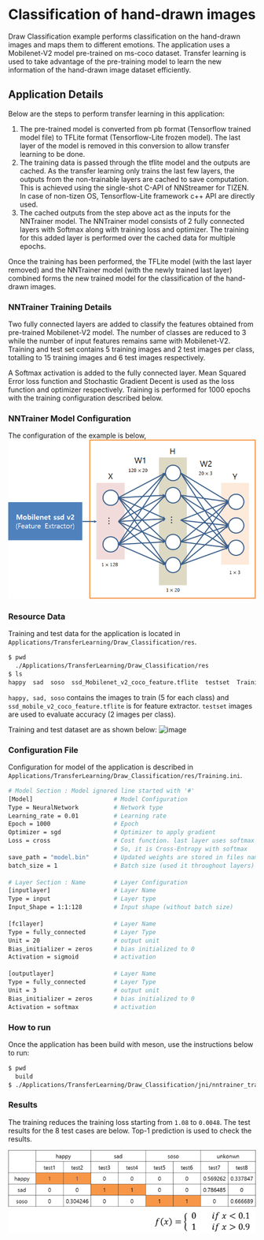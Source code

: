 # Classification of hand-drawn images

Draw Classification example performs classification on the hand-drawn images and maps them to different emotions.
The application uses a Mobilenet-V2 model pre-trained on ms-coco dataset.
Transfer learning is used to take advantage of the pre-training model to learn the new information of the
hand-drawn image dataset efficiently.

## Application Details

Below are the steps to perform transfer learning in this application:

1. The pre-trained model is converted from pb format (Tensorflow trained model file) to TFLite format (Tensorflow-Lite frozen model). The last layer of the model is removed in this conversion to allow transfer learning to be done.
2. The training data is passed through the tflite model and the outputs are cached. As the transfer learning only trains the last few layers, the outputs from the non-trainable layers are cached to save computation. This is achieved using the single-shot C-API of NNStreamer for TIZEN. In case of non-tizen OS, Tensorflow-Lite framework c++ API are directly used.
3. The cached outputs from the step above act as the inputs for the NNTrainer model. The NNTrainer model consists of 2 fully connected layers with Softmax along with training loss and optimizer. The training for this added layer is performed over the cached data for multiple epochs.

Once the training has been performed, the TFLite model (with the last layer removed) and the NNTrainer model (with the newly trained last layer) combined forms the new trained model for the classification of the hand-drawn images.

### NNTrainer Training Details

Two fully connected layers are added to classify the features obtained from pre-trained Mobilenet-V2 model. The number of classes are reduced to 3 while the number of input features remains same with Mobilenet-V2. Training and test set contains 5 training images and 2 test images per class, totalling to 15 training images and 6 test images respectively.

A Softmax activation is added to the fully connected layer. Mean Squared Error loss function and Stochastic Gradient Decent is used as the loss function and optimizer respectively. Training is performed for 1000 epochs with the training configuration described below.

### NNTrainer Model Configuration

The configuration of the example is below,
![image](https://github.com/nnstreamer/nntrainer/blob/main/docs/images/02a7ee80-f0ce-11e9-97b8-bcc19b7eb222.png?raw=true)

### Resource Data

Training and test data for the application is located in `Applications/TransferLearning/Draw_Classification/res`.

```bash
$ pwd
  ./Applications/TransferLearning/Draw_Classification/res
$ ls
happy  sad  soso  ssd_Mobilenet_v2_coco_feature.tflite  testset  Training.ini
```

```happy, sad, soso``` contains the images to train (5 for each class) and ```ssd_mobile_v2_coco_feature.tflite``` is for feature extractor. ```testset``` images are used to evaluate accuracy (2 images per class).

Training and test dataset are as shown below:
![image](https://github.com/nnstreamer/nntrainer/blob/main/docs/images/7944ec00-f0ce-11e9-87af-aea730bcd0f5.png?raw=true)

### Configuration File

Configuration for model of the application is described in `Applications/TransferLearning/Draw_Classification/res/Training.ini`.

```bash
# Model Section : Model ignored line started with '#'
[Model]                       # Model Configuration
Type = NeuralNetwork          # Network type
Learning_rate = 0.01          # Learning rate
Epoch = 1000                  # Epoch
Optimizer = sgd               # Optimizer to apply gradient
Loss = cross                  # Cost function. last layer uses softmax as an activation.
                              # So, it is Cross-Entropy with softmax
save_path = "model.bin"       # Updated weights are stored in files named 'model.bin'
batch_size = 1                # Batch size (used it throughout layers)

# Layer Section : Name        # Layer Configuration
[inputlayer]                  # Layer Name
Type = input                  # Layer type
Input_Shape = 1:1:128         # Input shape (without batch size)

[fc1layer]                    # Layer Name
Type = fully_connected        # Layer Type
Unit = 20                     # output unit
Bias_initializer = zeros      # bias initialized to 0
Activation = sigmoid          # activation

[outputlayer]                 # Layer Name
Type = fully_connected        # Layer Type
Unit = 3                      # output unit
Bias_initializer = zeros      # bias initialized to 0
Activation = softmax          # activation
```

### How to run

Once the application has been build with meson, use the instructions below to run:

```bash
$ pwd
  build
$ ./Applications/TransferLearning/Draw_Classification/jni/nntrainer_training ../Applications/TransferLearning/Draw_Classification/res/Training.ini ../Applications/TransferLearning/Draw_Classification/res/

```

### Results

The training reduces the training loss starting from `1.08` to `0.0048`.
The test results for the 8 test cases are below. Top-1 prediction is used to check the results.

![image](https://github.com/nnstreamer/nntrainer/blob/main/docs/images/16555400-f0d2-11e9-959b-f61935fefd5a.png?raw=true)
